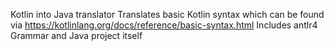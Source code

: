 Kotlin into Java translator
Translates basic Kotlin syntax which can be found via https://kotlinlang.org/docs/reference/basic-syntax.html
Includes antlr4 Grammar and Java project itself
